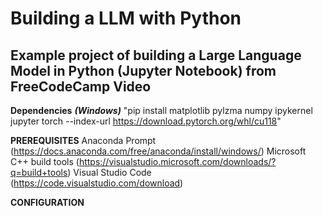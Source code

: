 # Building a LLM with Python

## Example project of building a Large Language Model in Python (Jupyter Notebook) from FreeCodeCamp Video

 **Dependencies** ***(Windows)*** "pip install matplotlib pylzma numpy ipykernel jupyter torch --index-url https://download.pytorch.org/whl/cu118"

**PREREQUISITES**
Anaconda Prompt (https://docs.anaconda.com/free/anaconda/install/windows/)
Microsoft C++ build tools (https://visualstudio.microsoft.com/downloads/?q=build+tools)
Visual Studio Code (https://code.visualstudio.com/download)


**CONFIGURATION**

